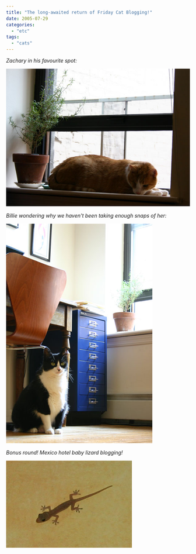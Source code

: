 ```yaml
---
title: "The long-awaited return of Friday Cat Blogging!"
date: 2005-07-29
categories: 
  - "etc"
tags: 
  - "cats"
---
```


_Zachary in his favourite spot:_

![](images/fcb-09292005-1.jpg)

_Billie wondering why we haven't been taking enough snaps of her:_

![](images/fcb-09292005-2.jpg)

_Bonus round! Mexico hotel baby lizard blogging!_

![](images/fcb-09292005-3.jpg)
